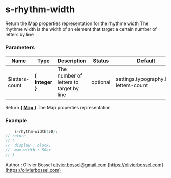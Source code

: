 # s-rhythm-width

Return the Map properties representation for the rhythme width
The rhythme width is the width of an element that target a certain number of letters by line

### Parameters

| Name            | Type            | Description                             | Status   | Default                                |
| --------------- | --------------- | --------------------------------------- | -------- | -------------------------------------- |
| \$letters-count | **{ Integer }** | The number of letters to target by line | optional | settings.typography.line-letters-count |

Return **{ [Map](http://www.sass-lang.com/documentation/file.SASS_REFERENCE.html#maps) }** The Map properties representation

### Example

```scss
	s-rhythm-width(50);
// return
// (
// 	display : block,
// 	max-width : 50ex
// )
```

Author : Olivier Bossel [olivier.bossel@gmail.com](mailto:olivier.bossel@gmail.com) [https://olivierbossel.com](https://olivierbossel.com)
